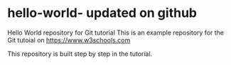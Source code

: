 # hello-world- updated on github
Hello World repository for Git tutorial
This is an example repository for the Git tutoial on https://www.w3schools.com

This repository is built step by step in the tutorial.
